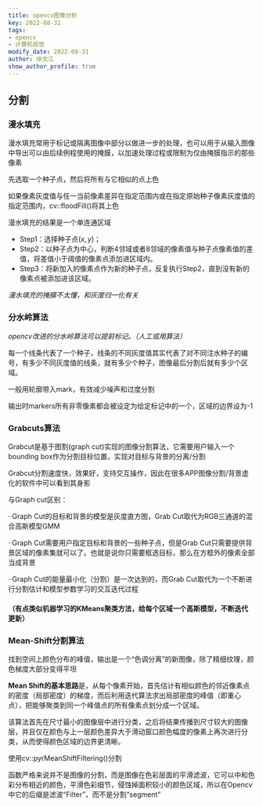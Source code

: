```yaml
---
title: opencv图像分析
key: 2022-08-31
tags: 
- opencv
- 计算机视觉
modify_date: 2022-08-31
author: 徐文江
show_author_profile: true
---
```



## 分割		
<!--more-->     
### 漫水填充		 

漫水填充常用于标记或隔离图像中部分以做进一步的处理，也可以用于从输入图像中导出可以由后续例程使用的掩膜，以加速处理过程或限制为仅由掩膜指示的那些像素		

先选取一个种子点，然后将所有与它相似的点上色			

如果像素灰度值与任一当前像素差异在指定范围内或在指定原始种子像素灰度值的指定范围内，cv::floodFill()将其上色		

漫水填充的结果是一个单连通区域			

- Step1：选择种子点$(x,y)$；		
- Step2：以种子点为中心，判断4邻域或者8邻域的像素值与种子点像素值的差值，将差值小于阈值的像素点添加进区域内。			
- Step3：将新加入的像素点作为新的种子点，反复执行Step2，直到没有新的像素点被添加进该区域。			

*漫水填充的掩膜不太懂，和灰度归一化有关*					



### 分水岭算法		

*opencv改进的分水岭算法可以提前标记。（人工或用算法）*			

每一个线条代表了一个种子，线条的不同灰度值其实代表了对不同注水种子的编号，有多少不同灰度值的线条，就有多少个种子，图像最后分割后就有多少个区域。

一般用轮廓带入mark，有效减少噪声和过度分割			

输出时markers所有非零像素都会被设定为给定标记中的一个，区域的边界设为-1		



### Grabcuts算法			

Grabcut是基于图割(graph cut)实现的图像分割算法，它需要用户输入一个bounding box作为分割目标位置，实现对目标与背景的分离/分割		

Grabcut分割速度快，效果好，支持交互操作，因此在很多APP图像分割/背景虚化的软件中可以看到其身影		

与Graph cut区别：

··Graph Cut的目标和背景的模型是灰度直方图，Grab Cut取代为RGB三通道的混合高斯模型GMM			

··Graph Cut需要用户指定目标和背景的一些种子点，但是Grab Cut只需要提供背景区域的像素集就可以了。也就是说你只需要框选目标，那么在方框外的像素全部当成背景		

··Graph Cut的能量最小化（分割）是一次达到的，而Grab Cut取代为一个不断进行分割估计和模型参数学习的交互迭代过程		

#### （有点类似机器学习的KMeans聚类方法，给每个区域一个高斯模型，不断迭代更新）		



### Mean-Shift分割算法		

找到空间上颜色分布的峰值，输出是一个“色调分离”的新图像，除了精细纹理，颜色梯度大部分变得平坦			

**Mean Shift的基本思路**是，从每个像素开始，首先估计有相似颜色的邻近像素点的密度（局部密度）的梯度，而后利用迭代算法求出局部密度的峰值（即重心点），把能够聚类到同一个峰值点的所有像素点划分成一个区域。		



该算法首先在尺寸最小的图像层中进行分类，之后将结果传播到尺寸较大的图像层，并且仅在颜色与上一层颜色差异大于滑动窗口颜色幅度的像素上再次进行分类，从而使得颜色区域的边界更清晰。		

使用cv::pyrMeanShiftFiltering()分割			

函数严格来说并不是图像的分割，而是图像在色彩层面的平滑滤波，它可以中和色彩分布相近的颜色，平滑色彩细节，侵蚀掉面积较小的颜色区域，所以在Opencv中它的后缀是滤波“Filter”，而不是分割“segment”			





